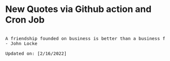 # New Quotes via Github action and Cron Job

<pre>
<!-- #quote -->
A friendship founded on business is better than a business founded on friendship.
- John Locke

Updated on: [2/16/2022]
<!-- #quoteEnd -->
</pre>
